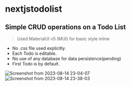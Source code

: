 # nextjstodolist
## Simple CRUD operations on a Todo List
> Used MaterialUI v5 (MUI) for basic style inline
- No .css file used explicitly.
- Each Todo is editable.
- No use of any database for data persistence(pending)
- First Todo is by default.

![Screenshot from 2023-08-14 23-04-07](https://github.com/mg111uch/nextjstodolist/assets/42541370/a404b5f8-611d-49d9-b39b-20ccfdc6e999)
![Screenshot from 2023-08-14 23-38-03](https://github.com/mg111uch/nextjstodolist/assets/42541370/c546afad-c1d4-472c-8d9e-3dbb6f95e485)
